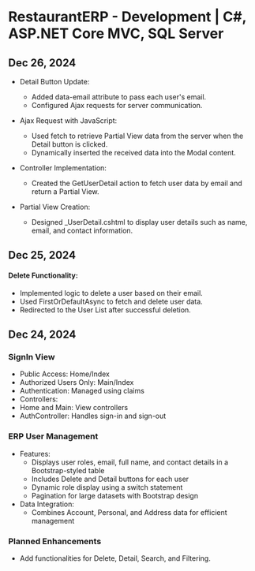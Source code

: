 # RestaurantERP - Development | C#, ASP.NET Core MVC, SQL Server

## Dec 26, 2024<br>
* Detail Button Update:<br>
  - Added data-email attribute to pass each user's email.<br>
  - Configured Ajax requests for server communication.<br>
  
* Ajax Request with JavaScript:<br>
  - Used fetch to retrieve Partial View data from the server when the Detail button is clicked.
  - Dynamically inserted the received data into the Modal content.
     
* Controller Implementation:
  - Created the GetUserDetail action to fetch user data by email and return a Partial View.
    
* Partial View Creation:
  - Designed _UserDetail.cshtml to display user details such as name, email, and contact information.
    
## Dec 25, 2024<br>
#### Delete Functionality:

* Implemented logic to delete a user based on their email.
* Used FirstOrDefaultAsync to fetch and delete user data.
* Redirected to the User List after successful deletion.

## Dec 24, 2024<br>
### SignIn View
* Public Access: Home/Index
* Authorized Users Only: Main/Index
* Authentication: Managed using claims
* Controllers:
* Home and Main: View controllers
* AuthController: Handles sign-in and sign-out
### ERP User Management
* Features:
  * Displays user roles, email, full name, and contact details in a Bootstrap-styled table
  * Includes Delete and Detail buttons for each user
  * Dynamic role display using a switch statement
  * Pagination for large datasets with Bootstrap design
* Data Integration:
  * Combines Account, Personal, and Address data for efficient management
### Planned Enhancements
  * Add functionalities for Delete, Detail, Search, and Filtering.
